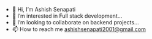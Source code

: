 - 👋 Hi, I’m Ashish Senapati
- 👀 I’m interested in Full stack development...
- 💞️ I’m looking to collaborate on backend projects...
- 📫 How to reach me ashishsenapati2001@gmail.com

<!---
ash0202/ash0202 is a ✨ special ✨ repository because its `README.md` (this file) appears on your GitHub profile.
You can click the Preview link to take a look at your changes.
--->
